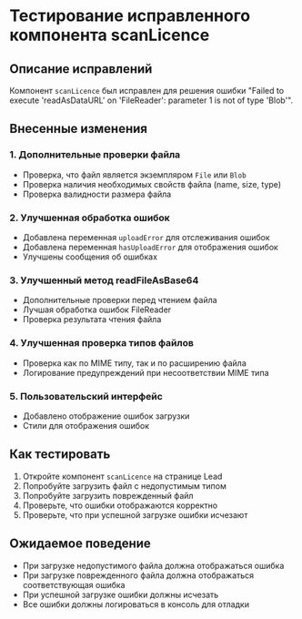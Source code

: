 # Тестирование исправленного компонента scanLicence

## Описание исправлений

Компонент `scanLicence` был исправлен для решения ошибки "Failed to execute 'readAsDataURL' on 'FileReader': parameter 1 is not of type 'Blob'".

## Внесенные изменения

### 1. Дополнительные проверки файла
- Проверка, что файл является экземпляром `File` или `Blob`
- Проверка наличия необходимых свойств файла (name, size, type)
- Проверка валидности размера файла

### 2. Улучшенная обработка ошибок
- Добавлена переменная `uploadError` для отслеживания ошибок
- Добавлена переменная `hasUploadError` для отображения ошибок
- Улучшены сообщения об ошибках

### 3. Улучшенный метод readFileAsBase64
- Дополнительные проверки перед чтением файла
- Лучшая обработка ошибок FileReader
- Проверка результата чтения файла

### 4. Улучшенная проверка типов файлов
- Проверка как по MIME типу, так и по расширению файла
- Логирование предупреждений при несоответствии MIME типа

### 5. Пользовательский интерфейс
- Добавлено отображение ошибок загрузки
- Стили для отображения ошибок

## Как тестировать

1. Откройте компонент `scanLicence` на странице Lead
2. Попробуйте загрузить файл с недопустимым типом
3. Попробуйте загрузить поврежденный файл
4. Проверьте, что ошибки отображаются корректно
5. Проверьте, что при успешной загрузке ошибки исчезают

## Ожидаемое поведение

- При загрузке недопустимого файла должна отображаться ошибка
- При загрузке поврежденного файла должна отображаться соответствующая ошибка
- При успешной загрузке ошибки должны исчезать
- Все ошибки должны логироваться в консоль для отладки 